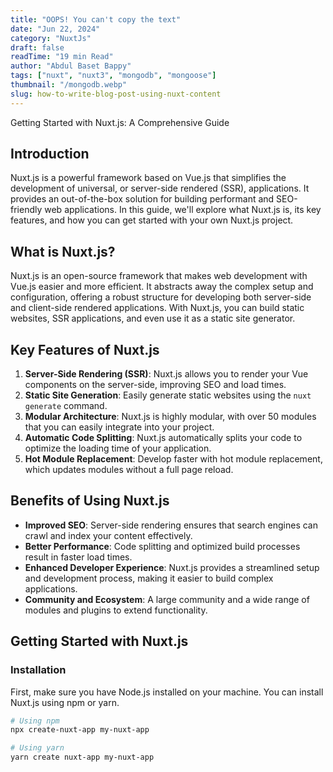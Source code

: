 ```yaml
---
title: "OOPS! You can't copy the text"
date: "Jun 22, 2024"
category: "NuxtJs"
draft: false
readTime: "19 min Read"
author: "Abdul Baset Bappy"
tags: ["nuxt", "nuxt3", "mongodb", "mongoose"]
thumbnail: "/mongodb.webp"
slug: how-to-write-blog-post-using-nuxt-content
---
```


 Getting Started with Nuxt.js: A Comprehensive Guide

## Introduction

Nuxt.js is a powerful framework based on Vue.js that simplifies the development of universal, or server-side rendered (SSR), applications. It provides an out-of-the-box solution for building performant and SEO-friendly web applications. In this guide, we'll explore what Nuxt.js is, its key features, and how you can get started with your own Nuxt.js project.

## What is Nuxt.js?

Nuxt.js is an open-source framework that makes web development with Vue.js easier and more efficient. It abstracts away the complex setup and configuration, offering a robust structure for developing both server-side and client-side rendered applications. With Nuxt.js, you can build static websites, SSR applications, and even use it as a static site generator.

## Key Features of Nuxt.js

1. **Server-Side Rendering (SSR)**: Nuxt.js allows you to render your Vue components on the server-side, improving SEO and load times.
2. **Static Site Generation**: Easily generate static websites using the `nuxt generate` command.
3. **Modular Architecture**: Nuxt.js is highly modular, with over 50 modules that you can easily integrate into your project.
4. **Automatic Code Splitting**: Nuxt.js automatically splits your code to optimize the loading time of your application.
5. **Hot Module Replacement**: Develop faster with hot module replacement, which updates modules without a full page reload.

## Benefits of Using Nuxt.js

- **Improved SEO**: Server-side rendering ensures that search engines can crawl and index your content effectively.
- **Better Performance**: Code splitting and optimized build processes result in faster load times.
- **Enhanced Developer Experience**: Nuxt.js provides a streamlined setup and development process, making it easier to build complex applications.
- **Community and Ecosystem**: A large community and a wide range of modules and plugins to extend functionality.

## Getting Started with Nuxt.js

### Installation

First, make sure you have Node.js installed on your machine. You can install Nuxt.js using npm or yarn.

```bash
# Using npm
npx create-nuxt-app my-nuxt-app

# Using yarn
yarn create nuxt-app my-nuxt-app